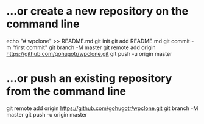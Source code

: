 # …or create a new repository on the command line

echo "# wpclone" >> README.md
git init
git add README.md
git commit -m "first commit"
git branch -M master
git remote add origin <https://github.com/gohugotr/wpclone.git>
git push -u origin master

# …or push an existing repository from the command line

git remote add origin <https://github.com/gohugotr/wpclone.git>
git branch -M master
git push -u origin master
